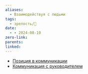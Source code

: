 ```yaml
---
aliases:
  - Взаимодействуя с людьми
tags:
  - зрелость/🌱
date:
  - - 2024-08-10
zero-link: 
parents: 
linked:
---
```

- [Позиция в коммуникации](Позиция%20в%20коммуникации.md)
- [Коммуникация с руководителем](Коммуникация%20с%20руководителем.md)